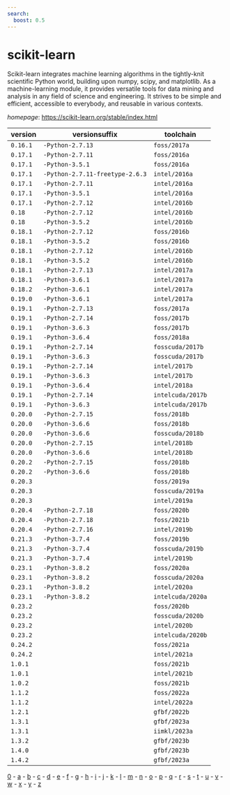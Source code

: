 ```yaml
---
search:
  boost: 0.5
---
```

# scikit-learn

Scikit-learn integrates machine learning algorithms in the tightly-knit scientific Python world, building upon numpy, scipy, and matplotlib. As a machine-learning module, it provides versatile tools for data mining and analysis in any field of science and engineering. It strives to be simple and efficient, accessible to everybody, and reusable in various contexts.

*homepage*: <https://scikit-learn.org/stable/index.html>

version | versionsuffix | toolchain
--------|---------------|----------
``0.16.1`` | ``-Python-2.7.13`` | ``foss/2017a``
``0.17.1`` | ``-Python-2.7.11`` | ``foss/2016a``
``0.17.1`` | ``-Python-3.5.1`` | ``foss/2016a``
``0.17.1`` | ``-Python-2.7.11-freetype-2.6.3`` | ``intel/2016a``
``0.17.1`` | ``-Python-2.7.11`` | ``intel/2016a``
``0.17.1`` | ``-Python-3.5.1`` | ``intel/2016a``
``0.17.1`` | ``-Python-2.7.12`` | ``intel/2016b``
``0.18`` | ``-Python-2.7.12`` | ``intel/2016b``
``0.18`` | ``-Python-3.5.2`` | ``intel/2016b``
``0.18.1`` | ``-Python-2.7.12`` | ``foss/2016b``
``0.18.1`` | ``-Python-3.5.2`` | ``foss/2016b``
``0.18.1`` | ``-Python-2.7.12`` | ``intel/2016b``
``0.18.1`` | ``-Python-3.5.2`` | ``intel/2016b``
``0.18.1`` | ``-Python-2.7.13`` | ``intel/2017a``
``0.18.1`` | ``-Python-3.6.1`` | ``intel/2017a``
``0.18.2`` | ``-Python-3.6.1`` | ``intel/2017a``
``0.19.0`` | ``-Python-3.6.1`` | ``intel/2017a``
``0.19.1`` | ``-Python-2.7.13`` | ``foss/2017a``
``0.19.1`` | ``-Python-2.7.14`` | ``foss/2017b``
``0.19.1`` | ``-Python-3.6.3`` | ``foss/2017b``
``0.19.1`` | ``-Python-3.6.4`` | ``foss/2018a``
``0.19.1`` | ``-Python-2.7.14`` | ``fosscuda/2017b``
``0.19.1`` | ``-Python-3.6.3`` | ``fosscuda/2017b``
``0.19.1`` | ``-Python-2.7.14`` | ``intel/2017b``
``0.19.1`` | ``-Python-3.6.3`` | ``intel/2017b``
``0.19.1`` | ``-Python-3.6.4`` | ``intel/2018a``
``0.19.1`` | ``-Python-2.7.14`` | ``intelcuda/2017b``
``0.19.1`` | ``-Python-3.6.3`` | ``intelcuda/2017b``
``0.20.0`` | ``-Python-2.7.15`` | ``foss/2018b``
``0.20.0`` | ``-Python-3.6.6`` | ``foss/2018b``
``0.20.0`` | ``-Python-3.6.6`` | ``fosscuda/2018b``
``0.20.0`` | ``-Python-2.7.15`` | ``intel/2018b``
``0.20.0`` | ``-Python-3.6.6`` | ``intel/2018b``
``0.20.2`` | ``-Python-2.7.15`` | ``foss/2018b``
``0.20.2`` | ``-Python-3.6.6`` | ``foss/2018b``
``0.20.3`` |  | ``foss/2019a``
``0.20.3`` |  | ``fosscuda/2019a``
``0.20.3`` |  | ``intel/2019a``
``0.20.4`` | ``-Python-2.7.18`` | ``foss/2020b``
``0.20.4`` | ``-Python-2.7.18`` | ``foss/2021b``
``0.20.4`` | ``-Python-2.7.16`` | ``intel/2019b``
``0.21.3`` | ``-Python-3.7.4`` | ``foss/2019b``
``0.21.3`` | ``-Python-3.7.4`` | ``fosscuda/2019b``
``0.21.3`` | ``-Python-3.7.4`` | ``intel/2019b``
``0.23.1`` | ``-Python-3.8.2`` | ``foss/2020a``
``0.23.1`` | ``-Python-3.8.2`` | ``fosscuda/2020a``
``0.23.1`` | ``-Python-3.8.2`` | ``intel/2020a``
``0.23.1`` | ``-Python-3.8.2`` | ``intelcuda/2020a``
``0.23.2`` |  | ``foss/2020b``
``0.23.2`` |  | ``fosscuda/2020b``
``0.23.2`` |  | ``intel/2020b``
``0.23.2`` |  | ``intelcuda/2020b``
``0.24.2`` |  | ``foss/2021a``
``0.24.2`` |  | ``intel/2021a``
``1.0.1`` |  | ``foss/2021b``
``1.0.1`` |  | ``intel/2021b``
``1.0.2`` |  | ``foss/2021b``
``1.1.2`` |  | ``foss/2022a``
``1.1.2`` |  | ``intel/2022a``
``1.2.1`` |  | ``gfbf/2022b``
``1.3.1`` |  | ``gfbf/2023a``
``1.3.1`` |  | ``iimkl/2023a``
``1.3.2`` |  | ``gfbf/2023b``
``1.4.0`` |  | ``gfbf/2023b``
``1.4.2`` |  | ``gfbf/2023a``

[0](../0/index.md) - [a](../a/index.md) - [b](../b/index.md) - [c](../c/index.md) - [d](../d/index.md) - [e](../e/index.md) - [f](../f/index.md) - [g](../g/index.md) - [h](../h/index.md) - [i](../i/index.md) - [j](../j/index.md) - [k](../k/index.md) - [l](../l/index.md) - [m](../m/index.md) - [n](../n/index.md) - [o](../o/index.md) - [p](../p/index.md) - [q](../q/index.md) - [r](../r/index.md) - [s](../s/index.md) - [t](../t/index.md) - [u](../u/index.md) - [v](../v/index.md) - [w](../w/index.md) - [x](../x/index.md) - [y](../y/index.md) - [z](../z/index.md)

